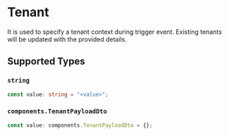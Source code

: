 # Tenant

It is used to specify a tenant context during trigger event.
    Existing tenants will be updated with the provided details.


## Supported Types

### `string`

```typescript
const value: string = "<value>";
```

### `components.TenantPayloadDto`

```typescript
const value: components.TenantPayloadDto = {};
```

